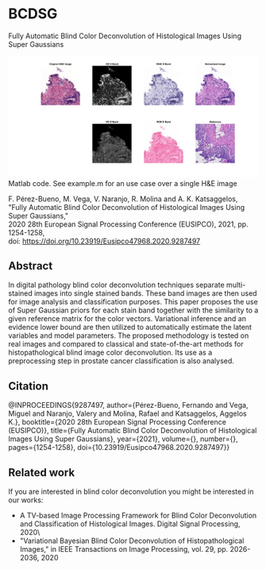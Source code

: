 # BCDSG
Fully Automatic Blind Color Deconvolution of Histological Images Using Super Gaussians

![github-small](/example_image.jpg)
Matlab code. See example.m for an use case over a single H&E image

F. Pérez-Bueno, M. Vega, V. Naranjo, R. Molina and A. K. Katsaggelos,\
"Fully Automatic Blind Color Deconvolution of Histological Images Using Super Gaussians,"\
2020 28th European Signal Processing Conference (EUSIPCO), 2021, pp. 1254-1258, \
doi: https://doi.org/10.23919/Eusipco47968.2020.9287497

## Abstract
In digital pathology blind color deconvolution techniques separate multi-stained images into single stained bands. These band images are then used for image analysis and classification purposes. This paper proposes the use of Super Gaussian priors for each stain band together with the similarity to a given reference matrix for the color vectors. Variational inference and an evidence lower bound are then utilized to automatically estimate the latent variables and model parameters. The proposed methodology is tested on real images and compared to classical and state-of-the-art methods for histopathological blind image color deconvolution. Its use as a preprocessing step in prostate cancer classification is also analysed.

## Citation
@INPROCEEDINGS{9287497,
  author={Pérez-Bueno, Fernando and Vega, Miguel and Naranjo, Valery and Molina, Rafael and Katsaggelos, Aggelos K.},
  booktitle={2020 28th European Signal Processing Conference (EUSIPCO)}, 
  title={Fully Automatic Blind Color Deconvolution of Histological Images Using Super Gaussians}, 
  year={2021},
  volume={},
  number={},
  pages={1254-1258},
  doi={10.23919/Eusipco47968.2020.9287497}}

## Related work
If you are interested in blind color deconvolution you might be interested in our works:
- A TV-based Image Processing Framework for Blind Color Deconvolution and Classification of Histological Images. Digital Signal Processing, 2020\
- "Variational Bayesian Blind Color Deconvolution of Histopathological Images," in IEEE Transactions on Image Processing, vol. 29, pp. 2026-2036, 2020
